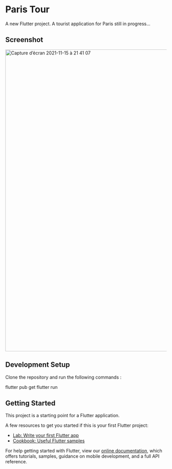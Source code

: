 # Paris Tour

A new Flutter project. A tourist application for Paris still in progress...

## Screenshot

<img width="940" alt="Capture d’écran 2021-11-15 à 21 41 07" src="https://user-images.githubusercontent.com/61911915/143919692-ad2e1c3a-ffcc-4ff1-a622-8ac25750cd81.png">

## Development Setup

Clone the repository and run the following commands :

flutter pub get
flutter run

## Getting Started

This project is a starting point for a Flutter application.

A few resources to get you started if this is your first Flutter project:

- [Lab: Write your first Flutter app](https://flutter.dev/docs/get-started/codelab)
- [Cookbook: Useful Flutter samples](https://flutter.dev/docs/cookbook)

For help getting started with Flutter, view our
[online documentation](https://flutter.dev/docs), which offers tutorials,
samples, guidance on mobile development, and a full API reference.
